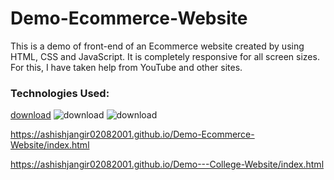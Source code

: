 # Demo-Ecommerce-Website
This is a demo of front-end of an Ecommerce website created by using HTML, CSS and JavaScript. 
It is completely responsive for all screen sizes. For this, I have taken help from YouTube and other sites.

### **Technologies Used:**
[download](https://user-images.githubusercontent.com/61355945/148578219-53daebac-c38b-4ed6-90f4-dd4ff8aca204.jpg)
![download](https://user-images.githubusercontent.com/61355945/148578305-e1d9d52c-fda3-4343-9dc3-bf6684022c68.png)
![download](https://user-images.githubusercontent.com/61355945/148578360-c91d2dda-1f53-46c7-86b9-432b11550163.jpg)


https://ashishjangir02082001.github.io/Demo-Ecommerce-Website/index.html

https://ashishjangir02082001.github.io/Demo---College-Website/index.html
